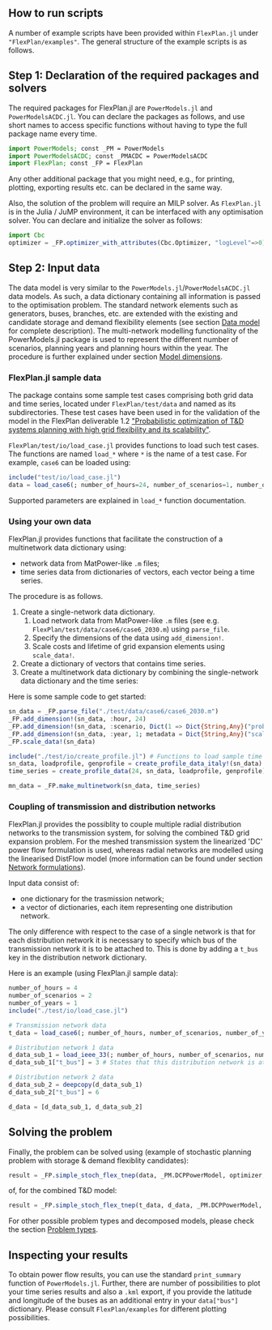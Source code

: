## How to run scripts

A number of example scripts have been provided within `FlexPlan.jl` under `"FlexPlan/examples"`. The general structure of the example scripts is as follows.

## Step 1: Declaration of the required packages and solvers

The required packages for FlexPlan.jl are `PowerModels.jl` and `PowerModelsACDC.jl`. You can declare the packages as follows, and use short names to access specific functions without having to type the full package name every time.

``` julia
import PowerModels; const _PM = PowerModels
import PowerModelsACDC; const _PMACDC = PowerModelsACDC
import FlexPlan; const _FP = FlexPlan
```
Any other additional package that you might need, e.g., for printing, plotting, exporting results etc. can be declared in the same way.

Also, the solution of the problem will require an MILP solver. As ```FlexPlan.jl``` is in the Julia / JuMP environment, it can be interfaced with any optimisation solver. You can declare and initialize the solver as follows:

``` julia
import Cbc
optimizer = _FP.optimizer_with_attributes(Cbc.Optimizer, "logLevel"=>0)
```

## Step 2: Input data

The data model is very similar to the `PowerModels.jl`/`PowerModelsACDC.jl` data models. As such, a data dictionary containing all information is passed to the optimisation problem. The standard network elements such as generators, buses, branches, etc. are extended with the existing and candidate storage and demand flexibility elements (see section [Data model](@ref) for complete description). The multi-network modelling functionality of the PowerModels.jl package is used to represent the different number of scenarios, planning years and planning hours within the year. The procedure is further explained under section [Model dimensions](@ref).

### FlexPlan.jl sample data

The package contains some sample test cases comprising both grid data and time series, located under `FlexPlan/test/data` and named as its subdirectories.
These test cases have been used in for the validation of the model in the FlexPlan deliverable 1.2 ["Probabilistic optimization of T&D systems planning with high grid flexibility and its scalability"](https://flexplan-project.eu/wp-content/uploads/2021/03/D1.2_20210325_V1.0.pdf).

`FlexPlan/test/io/load_case.jl` provides functions to load such test cases.
The functions are named `load_*` where `*` is the name of a test case.
For example, `case6` can be loaded using:
```julia
include("test/io/load_case.jl")
data = load_case6(; number_of_hours=24, number_of_scenarios=1, number_of_years=1)
```
Supported parameters are explained in `load_*` function documentation.

### Using your own data

FlexPlan.jl provides functions that facilitate the construction of a multinetwork data dictionary using:
- network data from MatPower-like `.m` files;
- time series data from dictionaries of vectors, each vector being a time series.

The procedure is as follows.
1.  Create a single-network data dictionary.
    1.  Load network data from MatPower-like `.m` files (see e.g. `FlexPlan/test/data/case6/case6_2030.m`) using `parse_file`.
    2.  Specify the dimensions of the data using `add_dimension!`.
    3.  Scale costs and lifetime of grid expansion elements using `scale_data!`.
2.  Create a dictionary of vectors that contains time series.
3.  Create a multinetwork data dictionary by combining the single-network data dictionary and the time series:

Here is some sample code to get started:
```julia
sn_data = _FP.parse_file("./test/data/case6/case6_2030.m")
_FP.add_dimension!(sn_data, :hour, 24)
_FP.add_dimension!(sn_data, :scenario, Dict(1 => Dict{String,Any}("probability"=>1)))
_FP.add_dimension!(sn_data, :year, 1; metadata = Dict{String,Any}("scale_factor"=>1))
_FP.scale_data!(sn_data)

include("./test/io/create_profile.jl") # Functions to load sample time series. Use your own instead.
sn_data, loadprofile, genprofile = create_profile_data_italy!(sn_data)
time_series = create_profile_data(24, sn_data, loadprofile, genprofile) # Your time series should have the same format as this `time_series` dict

mn_data = _FP.make_multinetwork(sn_data, time_series)
```

### Coupling of transmission and distribution networks

FlexPlan.jl provides the possiblity to couple multiple radial distribution networks to the transmission system, for solving the combined T&D grid expansion problem.
For the meshed transmission system the linearized 'DC' power flow formulation is used, whereas radial networks are modelled using the linearised DistFlow model (more information can be found under section [Network formulations](@ref)).

Input data consist of:
- one dictionary for the trasmission network;
- a vector of dictionaries, each item representing one distribution network.

The only difference with respect to the case of a single network is that for each distribution network it is necessary to specify which bus of the transmission network it is to be attached to.
This is done by adding a `t_bus` key in the distribution network dictionary.

Here is an example (using FlexPlan.jl sample data):
```julia
number_of_hours = 4
number_of_scenarios = 2
number_of_years = 1
include("./test/io/load_case.jl")

# Transmission network data
t_data = load_case6(; number_of_hours, number_of_scenarios, number_of_years)

# Distribution network 1 data
d_data_sub_1 = load_ieee_33(; number_of_hours, number_of_scenarios, number_of_years)
d_data_sub_1["t_bus"] = 3 # States that this distribution network is attached to bus 3 of transmission network

# Distribution network 2 data
d_data_sub_2 = deepcopy(d_data_sub_1)
d_data_sub_2["t_bus"] = 6

d_data = [d_data_sub_1, d_data_sub_2]
```

## Solving the problem

Finally, the problem can be solved using (example of stochastic planning problem with storage & demand flexiblity candidates):

```julia
result = _FP.simple_stoch_flex_tnep(data, _PM.DCPPowerModel, optimizer; setting=Dict("conv_losses_mp"=>false))
```
of, for the combined T&D model:
```julia
result = _FP.simple_stoch_flex_tnep(t_data, d_data, _PM.DCPPowerModel, _FP.BFARadPowerModel, optimizer; t_setting=Dict("conv_losses_mp"=>false))
```

For other possible problem types and decomposed models, please check the section [Problem types](@ref).

## Inspecting your results

To obtain power flow results, you can use the standard `print_summary` function of `PowerModels.jl`.
Further, there are number of possibilities to plot your time series results and also a `.kml` export, if you provide the latitude and longitude of the buses as an additional entry in your `data["bus"]` dictionary.
Please consult `FlexPlan/examples` for different plotting possibilities.
